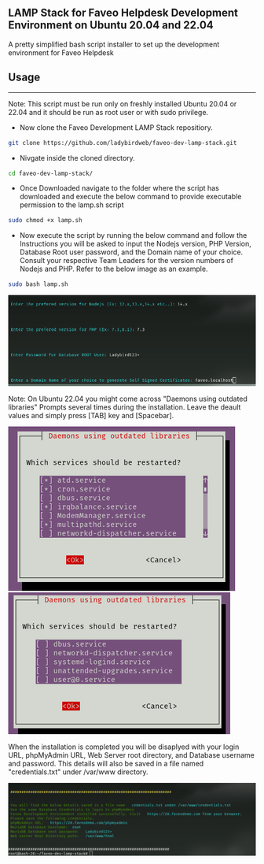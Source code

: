 ## LAMP Stack for Faveo Helpdesk Development Environment on Ubuntu 20.04 and 22.04

A pretty simplified bash script installer to set up the development environment for Faveo Helpdesk 

## Usage
___

Note: This script must be run only on freshly installed Ubuntu 20.04 or 22.04 and it should be run as root user or with sudo privilege.


* Now clone the Faveo Development LAMP Stack repositiory.

```sh
git clone https://github.com/ladybirdweb/faveo-dev-lamp-stack.git
```
* Nivgate inside the cloned directory.
```sh
cd faveo-dev-lamp-stack/
```

* Once Downloaded navigate to the folder where the script has downloaded and execute the below command to provide executable permission to the lamp.sh script

```sh
sudo chmod +x lamp.sh
```
* Now execute the script by running the below command and follow the Instructions you will be asked to input the Nodejs version, PHP Version, Database Root user password, and the Domain name of your choice. Consult your respective Team Leaders for the version numbers of Nodejs and PHP. Refer to the below image as an example.

```sh
sudo bash lamp.sh
```

<img src="/contents/prompt.png" alt="Prompt"/>

Note: On Ubuntu 22.04 you might come across "Daemons using outdated libraries" Prompts several times during the installation. Leave the deault values and simply press [TAB] key and [Spacebar].

<img src="/contents/needrestartprompt1.png" alt="Prompt"/>
<img src="/contents/needrestartprompt2.png" alt="Prompt"/>

When the installation is completed you will be disaplyed with your login URL, phpMyAdmin URL, Web Server root directory, and Database username and password. This details will also be saved in a file named "credentials.txt" under /var/www directory. 

<img src="/contents/credentials.png" alt="credentials"/>